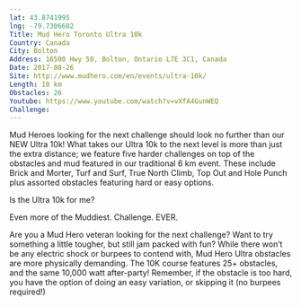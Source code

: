 ```yaml
---
lat: 43.8741995
lng: -79.7306602
Title: Mud Hero Toronto Ultra 10k
Country: Canada
City: Bolton
Address: 16500 Hwy 50, Bolton, Ontario L7E 3C1, Canada
Date: 2017-08-26
Site: http://www.mudhero.com/en/events/ultra-10k/
Length: 10 km
Obstacles: 26
Youtube: https://www.youtube.com/watch?v=vXfA4GunWEQ
Challenge:
---
```


Mud Heroes looking for the next challenge should look no further than our NEW Ultra 10k! What takes our Ultra 10k to the next level is more than just the extra distance; we feature five harder challenges on top of the obstacles and mud featured in our traditional 6 km event. These include Brick and Morter, Turf and Surf, True North Climb, Top Out and Hole Punch plus assorted obstacles featuring hard or easy options.

Is the Ultra 10k for me?

Even more of the Muddiest. Challenge. EVER.

Are you a Mud Hero veteran looking for the next challenge? Want to try something a little tougher, but still jam packed with fun? While there won’t be any electric shock or burpees to contend with, Mud Hero Ultra obstacles are more physically demanding. The 10K course features 25+ obstacles, and the same 10,000 watt after-party! Remember, if the obstacle is too hard, you have the option of doing an easy variation, or skipping it (no burpees required!)